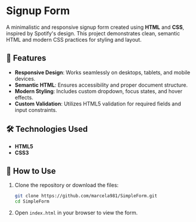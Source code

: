 # Signup Form

A minimalistic and responsive signup form created using **HTML** and **CSS**, inspired by Spotify's design. This project demonstrates clean, semantic HTML and modern CSS practices for styling and layout.

## 🚀 Features

- **Responsive Design**: Works seamlessly on desktops, tablets, and mobile devices.
- **Semantic HTML**: Ensures accessibility and proper document structure.
- **Modern Styling**: Includes custom dropdown, focus states, and hover effects.
- **Custom Validation**: Utilizes HTML5 validation for required fields and input constraints.


## 🛠️ Technologies Used

- **HTML5**
- **CSS3**


## 📖 How to Use

1. Clone the repository or download the files:
   ```bash
   git clone https://github.com/marcela981/SimpleForm.git
   cd SimpleForm
   ```
2. Open `index.html` in your browser to view the form.
